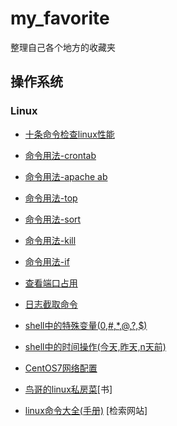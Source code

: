 # my_favorite

整理自己各个地方的收藏夹

## 操作系统

### Linux

- [十条命令检查linux性能](https://www.infoq.cn/article/2015/12/linux-performance/)
- [命令用法-crontab](https://www.cnblogs.com/peida/archive/2013/01/08/2850483.html)
- [命令用法-apache ab](https://www.iteye.com/blog/johnnyhg-523818)
- [命令用法-top](http://www.linuxidc.com/Linux/2011-03/33582.htm)
- [命令用法-sort](https://www.cnblogs.com/dong008259/archive/2011/12/08/2281214.html)
- [命令用法-kill](https://www.jb51.net/os/RedHat/9467.html)
- [命令用法-if](https://blog.csdn.net/aaaaatiger/article/details/1713611)
- [查看端口占用](http://blog.chinaunix.net/uid-28458801-id-4072605.html)
- [日志截取命令](http://xstarcd.github.io/wiki/shell/logview_tips.html)
- [shell中的特殊变量($0,$#,$*,$@,$?,$$)](http://c.biancheng.net/cpp/view/2739.html)
- [shell中的时间操作(今天,昨天,n天前)](https://blog.csdn.net/Ethan_bao/article/details/80191420)
- [CentOS7网络配置](https://blog.51cto.com/simonhu/1588971)

- [鸟哥的linux私房菜](http://linux.vbird.org/new_linux.php)[书]
- [linux命令大全(手册)](https://man.linuxde.net/) [检索网站]

